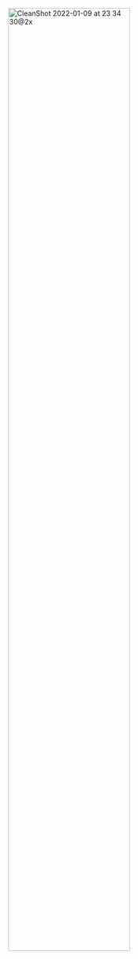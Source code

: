 <img width="70%" alt="CleanShot 2022-01-09 at 23 34 30@2x" src="https://user-images.githubusercontent.com/25674959/148686872-b677322f-45fd-47cf-a46c-9b73ce63a524.png">
